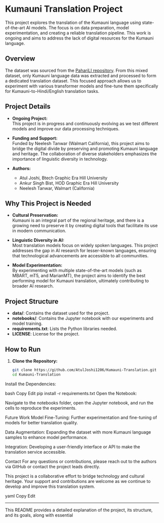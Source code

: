 # Kumauni Translation Project

This project explores the translation of the Kumauni language using state-of-the-art AI models. The focus is on data preparation, model experimentation, and creating a reliable translation pipeline. This work is ongoing and aims to address the lack of digital resources for the Kumauni language.

## Overview

The dataset was sourced from the [PahariLI repository](https://github.com/rachanagusain/PahariLI/tree/main/data). From this mixed dataset, only Kumauni language data was extracted and processed to form a dedicated translation dataset. This focused approach allows us to experiment with various transformer models and fine-tune them specifically for Kumauni-to-Hindi/English translation tasks.

## Project Details

- **Ongoing Project:**  
  This project is in progress and continuously evolving as we test different models and improve our data processing techniques.

- **Funding and Support:**  
  Funded by Neelesh Tanwar (Walmart California), this project aims to bridge the digital divide by preserving and promoting Kumauni language and heritage. The collaboration of diverse stakeholders emphasizes the importance of linguistic diversity in technology.

- **Authors:**  
  - Atul Joshi, Btech Graphic Era Hill University
  - Ankur Singh Bist, HOD Graphic Era Hill University  
  - Neelesh Tanwar, Walmart (California)

## Why This Project is Needed

- **Cultural Preservation:**  
  Kumauni is an integral part of the regional heritage, and there is a growing need to preserve it by creating digital tools that facilitate its use in modern communication.

- **Linguistic Diversity in AI:**  
  Most translation models focus on widely spoken languages. This project addresses the gap in AI research for lesser-known languages, ensuring that technological advancements are accessible to all communities.

- **Model Experimentation:**  
  By experimenting with multiple state-of-the-art models (such as MBART, mT5, and MarianMT), the project aims to identify the best performing model for Kumauni translation, ultimately contributing to broader AI research.

## Project Structure

- **data/**: Contains the dataset used for the project.
- **notebooks/**: Contains the Jupyter notebook with our experiments and model training.
- **requirements.txt**: Lists the Python libraries needed.
- **LICENSE**: License for the project.

## How to Run

1. **Clone the Repository:**

   ```bash
   git clone https://github.com/AtulJoshi1206/Kumauni-Translation.git
   cd Kumauni-Translation
Install the Dependencies:

bash
Copy
Edit
pip install -r requirements.txt
Open the Notebook:

Navigate to the notebooks folder, open the Jupyter notebook, and run the cells to reproduce the experiments.

Future Work
Model Fine-Tuning:
Further experimentation and fine-tuning of models for better translation quality.

Data Augmentation:
Expanding the dataset with more Kumauni language samples to enhance model performance.

Integration:
Developing a user-friendly interface or API to make the translation service accessible.

Contact
For any questions or contributions, please reach out to the authors via GitHub or contact the project leads directly.

This project is a collaborative effort to bridge technology and cultural heritage. Your support and contributions are welcome as we continue to develop and improve this translation system.

yaml
Copy
Edit

---

This README provides a detailed explanation of the project, its structure, and its goals, along with essential
